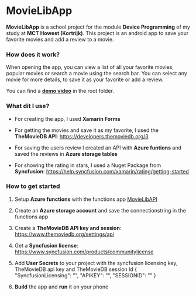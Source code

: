 # MovieLibApp
**MovieLibApp** is a school project for the module **Device Programming** of my study at **MCT Howest (Kortrijk)**. This project is an android app to save your favorite movies and add a review to a movie.

### How does it work?

When opening the app, you can view a list of all your favorite movies, popular movies or search a movie using the search bar. You can select any movie for more details, to save it as your favorite or add a review.

You can find a **[demo video](https://github.com/DumortierJens/MovieLibApp/blob/master/movielibapp.mp4 "movielibapp.mp4")** in the root folder.

### What dit I use?

* For creating the app, I used **Xamarin Forms**

* For getting the movies and save it as my favorite, I used the **TheMovieDB API**:  https://developers.themoviedb.org/3

* For saving the users review I created an API with **Azure funtions** and saved the reviews in **Azure storage tables**

* For showing the rating in stars, I used a Nuget Package from **Syncfusion**: https://help.syncfusion.com/xamarin/rating/getting-started

### How to get started

1. Setup **Azure functions** with the functions app  [MovieLibAPI](https://github.com/DumortierJens/MovieLibApp/tree/master/MovieLibApp/MovieLibAPI "MovieLibAPI") 

2. Create an **Azure storage account** and save the connectionstring in the functions app

3. Create a **TheMovieDB API key and session**: https://www.themoviedb.org/settings/api

4. Get a **Syncfusion license**: https://www.syncfusion.com/products/communitylicense

5. Add **User Secrets** to your project with the syncfusion licensing key, TheMovieDB api key and TheMovieDB session Id
 {
	  "SyncfusionLicensing": "",
	  "APIKEY": "",
	  "SESSIONID": ""
}

6. **Build** the app and **run** it on your phone
